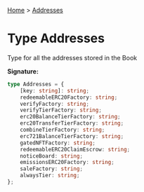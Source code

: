 [Home](../index.md) &gt; [Addresses](./addresses.md)

# Type Addresses

Type for all the addresses stored in the Book

<b>Signature:</b>

```typescript
type Addresses = {
    [key: string]: string;
    redeemableERC20Factory: string;
    verifyFactory: string;
    verifyTierFactory: string;
    erc20BalanceTierFactory: string;
    erc20TransferTierFactory: string;
    combineTierFactory: string;
    erc721BalanceTierFactory: string;
    gatedNFTFactory: string;
    redeemableERC20ClaimEscrow: string;
    noticeBoard: string;
    emissionsERC20Factory: string;
    saleFactory: string;
    alwaysTier: string;
};
```
